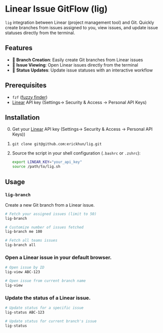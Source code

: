 # Linear Issue GitFlow (lig)

`lig`  integration between Linear (project management tool) and Git. Quickly create branches from issues assigned to you, view issues, and update issue statuses directly from the terminal.

## Features

- 🌿 **Branch Creation**: Easily create Git branches from Linear issues
- 👀 **Issue Viewing**: Open Linear issues directly from the terminal
- 🔄 **Status Updates**: Update issue statuses with an interactive workflow

## Prerequisites

- `fzf` ([fuzzy finder](https://github.com/junegunn/fzf?tab=readme-ov-file#installation))
- [Linear](https://linear.app/) API key (Settings-> Security & Access -> Personal API Keys)

## Installation

0. Get your [Linear](https://linear.app/) API key (Settings-> Security & Access -> Personal API Keys))
1. `git clone git@github.com:erickhun/lig.git`
2. Source the script in your shell configuration (`.bashrc` or `.zshrc`):

   ```bash
   export LINEAR_KEY="your_api_key"
   source /path/to/lig.sh
   ```

## Usage

### `lig-branch`

Create a new Git branch from a Linear issue.

```bash
# Fetch your assigned issues (limit to 50)
lig-branch

# Customize number of issues fetched
lig-branch me 100

# Fetch all teams issues
lig-branch all
```


### Open a Linear issue in your default browser.

```bash
# Open issue by ID
lig-view ABC-123

# Open issue from current branch name
lig-view
```

### Update the status of a Linear issue.

```bash
# Update status for a specific issue
lig-status ABC-123

# Update status for current branch's issue
lig-status
```


